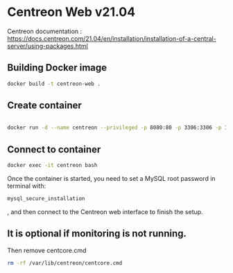 # Centreon Web v21.04
Centreon documentation : https://docs.centreon.com/21.04/en/installation/installation-of-a-central-server/using-packages.html

## Building Docker image

```bash
docker build -t centreon-web .
```

## Create container

```bash
	
docker run -d --name centreon --privileged -p 8080:80 -p 3306:3306 -p 10022:22 -v /sys/fs/cgroup:/sys/fs/cgroup:ro centreon-web
```

## Connect to container

```bash
docker exec -it centreon bash
```

Once the container is started, you need to set a MySQL root password in terminal with:
```bash
mysql_secure_installation
```
, and then connect to the Centreon web interface to finish the setup.

## It is optional if monitoring is not running. 
Then remove centcore.cmd
```bash
rm -rf /var/lib/centreon/centcore.cmd
```
